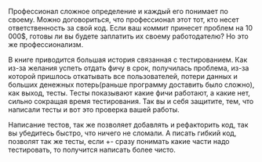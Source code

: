 
Профессионал сложное определение и каждый его понимает по своему. Можно договориться, что профессионал этот тот, кто несет ответственность за свой код. Если ваш коммит принесет проблем на 10 000$, готовы ли вы будете заплатить их своему работодателю? Но это же профессионализм.

В книге приводится большая история связанная с тестированием. Как из-за желания успеть отдать фичу в срок, получилась проблема, из-за которой пришлось откатывать все пользователей, потери данных и больших денежных потерь(раньше программу доставить было сложно), как выход, тесты. Тесты показывают какие фичи работают, а какие нет, сильно сокращая время тестирования. Так вы и себя защитите, тем, что написали тесты и вот это проверка вашей работы.

Написание тестов, так же позволяет добавлять и рефакторить код, так вы убедитесь быстро, что ничего не сломали. А писать гибкий код, позволят так же тесты, если +- сразу понимать какие части надо тестировать, то получится написать более чисто.

